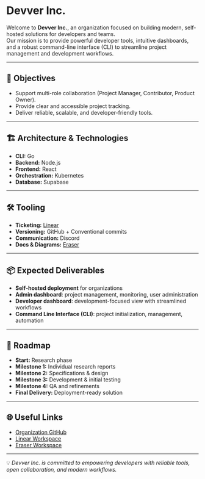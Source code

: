 # Devver Inc.

Welcome to **Devver Inc.**, an organization focused on building modern, self-hosted solutions for developers and teams.  
Our mission is to provide powerful developer tools, intuitive dashboards, and a robust command-line interface (CLI) to streamline project management and development workflows.

---

## 🚀 Objectives

- Support multi-role collaboration (Project Manager, Contributor, Product Owner).  
- Provide clear and accessible project tracking.  
- Deliver reliable, scalable, and developer-friendly tools.  

---

## 🏗️ Architecture & Technologies

- **CLI:** Go  
- **Backend:** Node.js  
- **Frontend:** React  
- **Orchestration:** Kubernetes  
- **Database:** Supabase  

---

## 🛠️ Tooling

- **Ticketing:** [Linear](https://linear.app/devver)  
- **Versioning:** GitHub + Conventional commits  
- **Communication:** Discord  
- **Docs & Diagrams:** [Eraser](https://app.eraser.io/workspace/7QUtptxpSNWFtK4TtGCN)  

---

## 📦 Expected Deliverables

- **Self-hosted deployment** for organizations  
- **Admin dashboard**: project management, monitoring, user administration  
- **Developer dashboard**: development-focused view with streamlined workflows  
- **Command Line Interface (CLI)**: project initialization, management, automation  

---

## 📅 Roadmap

- **Start:** Research phase  
- **Milestone 1:** Individual research reports  
- **Milestone 2:** Specifications & design  
- **Milestone 3:** Development & initial testing  
- **Milestone 4:** QA and refinements  
- **Final Delivery:** Deployment-ready solution  

---

## 🌐 Useful Links

- [Organization GitHub](https://github.com/orgs/Devver-Inc)  
- [Linear Workspace](https://linear.app/devver)  
- [Eraser Workspace](https://app.eraser.io/workspace/7QUtptxpSNWFtK4TtGCN)  

---

💡 *Devver Inc. is committed to empowering developers with reliable tools, open collaboration, and modern workflows.*
